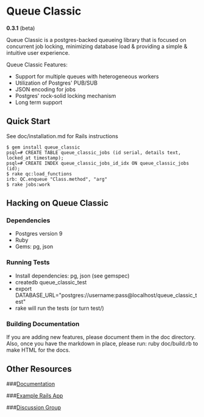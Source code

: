 # Queue Classic
__0.3.1__ (beta)

Queue Classic is a postgres-backed queueing library that is focused on
concurrent job locking, minimizing database load & providing a simple &
intuitive user experience.

Queue Classic Features:

* Support for multiple queues with heterogeneous workers
* Utilization of  Postgres' PUB/SUB
* JSON encoding for jobs
* Postgres' rock-solid locking mechanism
* Long term support

## Quick Start

See doc/installation.md for Rails instructions

    $ gem install queue_classic
    psql=# CREATE TABLE queue_classic_jobs (id serial, details text, locked_at timestamp);
    psql=# CREATE INDEX queue_classic_jobs_id_idx ON queue_classic_jobs (id);
    $ rake qc:load_functions
    irb: QC.enqueue "Class.method", "arg"
    $ rake jobs:work

## Hacking on Queue Classic

### Dependencies

* Postgres version 9
* Ruby
* Gems: pg, json

### Running Tests

* Install dependencies: pg, json (see gemspec)
* createdb queue_classic_test
* export DATABASE_URL="postgres://username:pass@localhost/queue_classic_test"
* rake will run the tests (or turn test/)

### Building Documentation

If you are adding new features, please document them in the doc directory. Also,
once you have the markdown in place, please run: ruby doc/build.rb to make HTML
for the docs.

## Other Resources

###[Documentation](https://github.com/ryandotsmith/queue_classic/tree/master/doc)

###[Example Rails App](https://github.com/ryandotsmith/queue_classic_example)

###[Discussion Group](http://groups.google.com/group/queue_classic "discussion group")